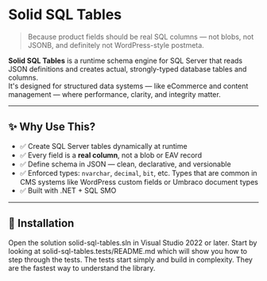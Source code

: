 # Solid SQL Tables

> Because product fields should be real SQL columns — not blobs, not JSONB, and definitely not WordPress-style postmeta.

**Solid SQL Tables** is a runtime schema engine for SQL Server that reads JSON definitions and creates actual, strongly-typed database tables and columns.  
It's designed for structured data systems — like eCommerce and content management — where performance, clarity, and integrity matter.

---

## ✨ Why Use This?

- ✅ Create SQL Server tables dynamically at runtime
- ✅ Every field is a **real column**, not a blob or EAV record
- ✅ Define schema in JSON — clean, declarative, and versionable
- ✅ Enforced types: `nvarchar`, `decimal`, `bit`, etc. Types that are common in CMS systems like WordPress custom fields or Umbraco document types
- ✅ Built with .NET + SQL SMO

---

## 🎯 Installation

Open the solution solid-sql-tables.sln in Visual Studio 2022 or later. Start by looking at solid-sql-tables.tests/README.md which will show you how to step through the tests. The tests start simply and build in complexity. They are the fastest way to understand the library.
